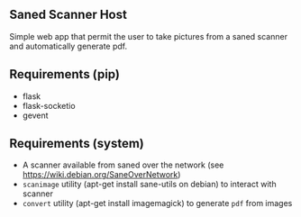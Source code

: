 ## Saned Scanner Host
Simple web app that permit the user to take pictures from a saned scanner and automatically generate pdf.

## Requirements (pip)
- flask
- flask-socketio
- gevent

## Requirements (system)
- A scanner available from saned over the network (see https://wiki.debian.org/SaneOverNetwork)
- `scanimage` utility (apt-get install sane-utils on debian) to interact with scanner
- `convert` utility (apt-get install imagemagick) to generate `pdf` from images
